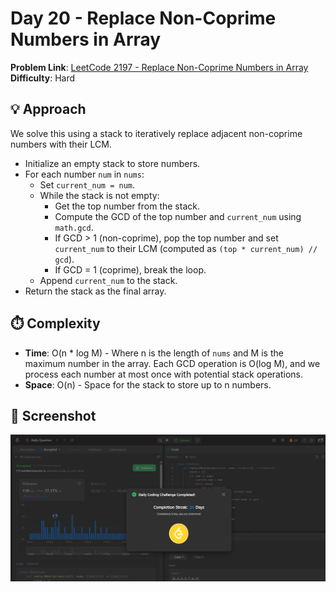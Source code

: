 # Day 20 - Replace Non-Coprime Numbers in Array

**Problem Link**: [LeetCode 2197 - Replace Non-Coprime Numbers in Array](https://leetcode.com/problems/replace-non-coprime-numbers-in-array/)  
**Difficulty**: Hard

## 💡 Approach

We solve this using a stack to iteratively replace adjacent non-coprime numbers with their LCM.

- Initialize an empty stack to store numbers.
- For each number `num` in `nums`:
  - Set `current_num = num`.
  - While the stack is not empty:
    - Get the top number from the stack.
    - Compute the GCD of the top number and `current_num` using `math.gcd`.
    - If GCD > 1 (non-coprime), pop the top number and set `current_num` to their LCM (computed as `(top * current_num) // gcd`).
    - If GCD = 1 (coprime), break the loop.
  - Append `current_num` to the stack.
- Return the stack as the final array.

## ⏱️ Complexity

- **Time**: O(n * log M) - Where n is the length of `nums` and M is the maximum number in the array. Each GCD operation is O(log M), and we process each number at most once with potential stack operations.
- **Space**: O(n) - Space for the stack to store up to n numbers.

## 📸 Screenshot
![Solution Screenshot](screenshot.png)